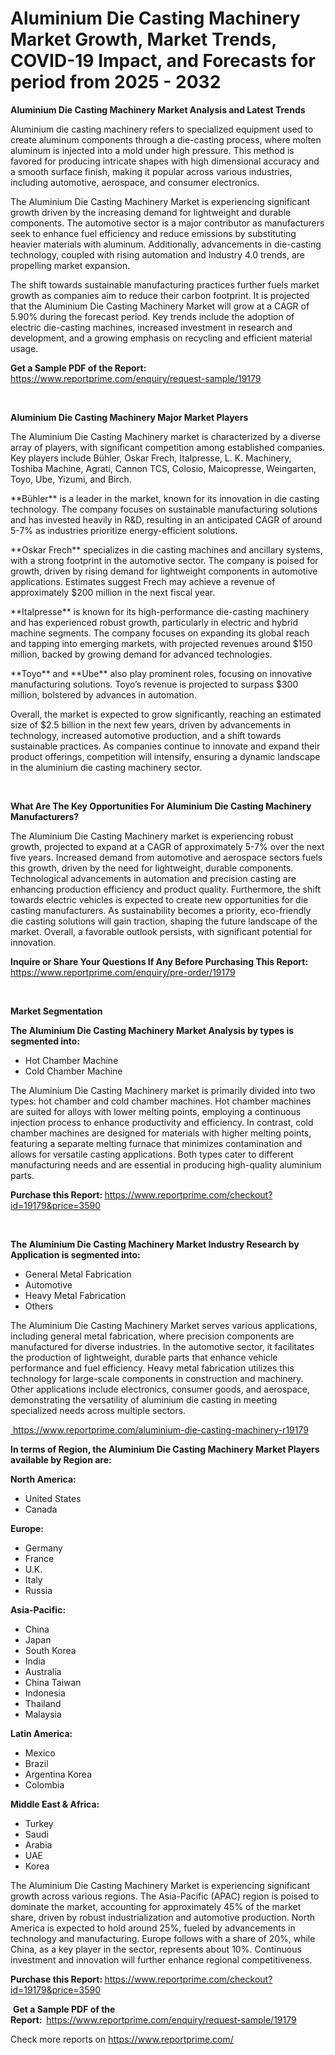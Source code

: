 <p><h1>Aluminium Die Casting Machinery Market Growth, Market Trends, COVID-19 Impact, and Forecasts for period from 2025 - 2032</h1></p><p><strong>Aluminium Die Casting Machinery Market Analysis and Latest Trends</strong></p>
<p><p>Aluminium die casting machinery refers to specialized equipment used to create aluminum components through a die-casting process, where molten aluminum is injected into a mold under high pressure. This method is favored for producing intricate shapes with high dimensional accuracy and a smooth surface finish, making it popular across various industries, including automotive, aerospace, and consumer electronics.</p><p>The Aluminium Die Casting Machinery Market is experiencing significant growth driven by the increasing demand for lightweight and durable components. The automotive sector is a major contributor as manufacturers seek to enhance fuel efficiency and reduce emissions by substituting heavier materials with aluminum. Additionally, advancements in die-casting technology, coupled with rising automation and Industry 4.0 trends, are propelling market expansion.</p><p>The shift towards sustainable manufacturing practices further fuels market growth as companies aim to reduce their carbon footprint. It is projected that the Aluminium Die Casting Machinery Market will grow at a CAGR of 5.90% during the forecast period. Key trends include the adoption of electric die-casting machines, increased investment in research and development, and a growing emphasis on recycling and efficient material usage.</p></p>
<p><strong>Get a Sample PDF of the Report:&nbsp;</strong> <a href="https://www.reportprime.com/enquiry/request-sample/19179?utm_campaign=3075&utm_medium=2&utm_source=Github&utm_content=ia&utm_term=19032025&utm_id=aluminium-die-casting-machinery">https://www.reportprime.com/enquiry/request-sample/19179</a></p>
<p>&nbsp;</p>
<p><strong>Aluminium Die Casting Machinery Major Market Players</strong></p>
<p><p>The Aluminium Die Casting Machinery market is characterized by a diverse array of players, with significant competition among established companies. Key players include Bühler, Oskar Frech, Italpresse, L. K. Machinery, Toshiba Machine, Agrati, Cannon TCS, Colosio, Maicopresse, Weingarten, Toyo, Ube, Yizumi, and Birch. </p><p>**Bühler** is a leader in the market, known for its innovation in die casting technology. The company focuses on sustainable manufacturing solutions and has invested heavily in R&D, resulting in an anticipated CAGR of around 5-7% as industries prioritize energy-efficient solutions.</p><p>**Oskar Frech** specializes in die casting machines and ancillary systems, with a strong footprint in the automotive sector. The company is poised for growth, driven by rising demand for lightweight components in automotive applications. Estimates suggest Frech may achieve a revenue of approximately $200 million in the next fiscal year.</p><p>**Italpresse** is known for its high-performance die-casting machinery and has experienced robust growth, particularly in electric and hybrid machine segments. The company focuses on expanding its global reach and tapping into emerging markets, with projected revenues around $150 million, backed by growing demand for advanced technologies.</p><p>**Toyo** and **Ube** also play prominent roles, focusing on innovative manufacturing solutions. Toyo’s revenue is projected to surpass $300 million, bolstered by advances in automation.</p><p>Overall, the market is expected to grow significantly, reaching an estimated size of $2.5 billion in the next few years, driven by advancements in technology, increased automotive production, and a shift towards sustainable practices. As companies continue to innovate and expand their product offerings, competition will intensify, ensuring a dynamic landscape in the aluminium die casting machinery sector.</p></p>
<p>&nbsp;</p>
<p><strong>What Are The Key Opportunities For Aluminium Die Casting Machinery Manufacturers?</strong></p>
<p><p>The Aluminium Die Casting Machinery market is experiencing robust growth, projected to expand at a CAGR of approximately 5-7% over the next five years. Increased demand from automotive and aerospace sectors fuels this growth, driven by the need for lightweight, durable components. Technological advancements in automation and precision casting are enhancing production efficiency and product quality. Furthermore, the shift towards electric vehicles is expected to create new opportunities for die casting manufacturers. As sustainability becomes a priority, eco-friendly die casting solutions will gain traction, shaping the future landscape of the market. Overall, a favorable outlook persists, with significant potential for innovation.</p></p>
<p><strong>Inquire or Share Your Questions If Any Before Purchasing This Report:</strong> <a href="https://www.reportprime.com/enquiry/pre-order/19179?utm_campaign=3075&utm_medium=2&utm_source=Github&utm_content=ia&utm_term=19032025&utm_id=aluminium-die-casting-machinery">https://www.reportprime.com/enquiry/pre-order/19179</a></p>
<p>&nbsp;</p>
<p><strong>Market Segmentation</strong></p>
<p><strong>The Aluminium Die Casting Machinery Market Analysis by types is segmented into:</strong></p>
<p><ul><li>Hot Chamber Machine</li><li>Cold Chamber Machine</li></ul></p>
<p><p>The Aluminium Die Casting Machinery market is primarily divided into two types: hot chamber and cold chamber machines. Hot chamber machines are suited for alloys with lower melting points, employing a continuous injection process to enhance productivity and efficiency. In contrast, cold chamber machines are designed for materials with higher melting points, featuring a separate melting furnace that minimizes contamination and allows for versatile casting applications. Both types cater to different manufacturing needs and are essential in producing high-quality aluminium parts.</p></p>
<p><strong>Purchase this Report:&nbsp;</strong><a href="https://www.reportprime.com/checkout?id=19179&price=3590&utm_campaign=3075&utm_medium=2&utm_source=Github&utm_content=ia&utm_term=19032025&utm_id=aluminium-die-casting-machinery">https://www.reportprime.com/checkout?id=19179&price=3590</a></p>
<p>&nbsp;</p>
<p><strong>The Aluminium Die Casting Machinery Market Industry Research by Application is segmented into:</strong></p>
<p><ul><li>General Metal Fabrication</li><li>Automotive</li><li>Heavy Metal Fabrication</li><li>Others</li></ul></p>
<p><p>The Aluminium Die Casting Machinery Market serves various applications, including general metal fabrication, where precision components are manufactured for diverse industries. In the automotive sector, it facilitates the production of lightweight, durable parts that enhance vehicle performance and fuel efficiency. Heavy metal fabrication utilizes this technology for large-scale components in construction and machinery. Other applications include electronics, consumer goods, and aerospace, demonstrating the versatility of aluminium die casting in meeting specialized needs across multiple sectors.</p></p>
<p><a href="https://www.reportprime.com/aluminium-die-casting-machinery-r19179?utm_campaign=3075&utm_medium=2&utm_source=Github&utm_content=ia&utm_term=19032025&utm_id=aluminium-die-casting-machinery">&nbsp;https://www.reportprime.com/aluminium-die-casting-machinery-r19179</a></p>
<p><strong>In terms of Region, the Aluminium Die Casting Machinery Market Players available by Region are:</strong></p>
<p>
    <p> <strong> North America: </strong>
        <ul>
            <li>United States</li>
            <li>Canada</li>
        </ul>
        </p> 
    <p> <strong> Europe: </strong>
        <ul>
            <li>Germany</li>
            <li>France</li>
            <li>U.K.</li>
            <li>Italy</li>
            <li>Russia</li>
        </ul>
        </p> 
    <p> <strong> Asia-Pacific: </strong>
        <ul>
            <li>China</li>
            <li>Japan</li>
            <li>South Korea</li>
            <li>India</li>
            <li>Australia</li>
            <li>China Taiwan</li>
            <li>Indonesia</li>
            <li>Thailand</li>
            <li>Malaysia</li>
        </ul>
        </p> 
    <p> <strong> Latin America: </strong>
        <ul>
            <li>Mexico</li>
            <li>Brazil</li>
            <li>Argentina Korea</li>
            <li>Colombia</li>
        </ul>
        </p> 
    <p> <strong> Middle East & Africa: </strong>
        <ul>
            <li>Turkey</li>
            <li>Saudi</li>
            <li>Arabia</li>
            <li>UAE</li>
            <li>Korea</li>
        </ul>
    </p>
    </p>
<p><p>The Aluminium Die Casting Machinery Market is experiencing significant growth across various regions. The Asia-Pacific (APAC) region is poised to dominate the market, accounting for approximately 45% of the market share, driven by robust industrialization and automotive production. North America is expected to hold around 25%, fueled by advancements in technology and manufacturing. Europe follows with a share of 20%, while China, as a key player in the sector, represents about 10%. Continuous investment and innovation will further enhance regional competitiveness.</p></p>
<p><strong>Purchase this Report: </strong><a href="https://www.reportprime.com/checkout?id=19179&price=3590&utm_campaign=3075&utm_medium=2&utm_source=Github&utm_content=ia&utm_term=19032025&utm_id=aluminium-die-casting-machinery">https://www.reportprime.com/checkout?id=19179&price=3590</a></p>
<p>&nbsp;<strong>Get a Sample PDF of the Report:&nbsp;&nbsp;</strong><a href="https://www.reportprime.com/enquiry/request-sample/19179?utm_campaign=3075&utm_medium=2&utm_source=Github&utm_content=ia&utm_term=19032025&utm_id=aluminium-die-casting-machinery">https://www.reportprime.com/enquiry/request-sample/19179</a></p>
<p><strong></strong></p>
<p>Check more reports on <a href="https://www.reportprime.com/?utm_campaign=3075&utm_medium=2&utm_source=Github&utm_content=ia&utm_term=19032025&utm_id=aluminium-die-casting-machinery">https://www.reportprime.com/</a></p>